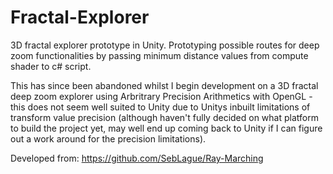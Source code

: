 # Fractal-Explorer
3D fractal explorer prototype in Unity.
Prototyping possible routes for deep zoom functionalities by passing minimum distance values from compute shader to c# script.

This has since been abandoned whilst I begin development on a 3D fractal deep zoom explorer using Arbritrary Precision Arithmetics with OpenGL - this does not seem well suited to Unity due to Unitys inbuilt limitations of transform value precision (although haven't fully decided on what platform to build the project yet, may well end up coming back to Unity if I can figure out a work around for the precision limitations).

Developed from: https://github.com/SebLague/Ray-Marching
